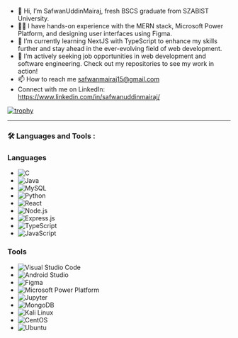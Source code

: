 - 👋 Hi, I’m SafwanUddinMairaj, fresh BSCS graduate from SZABIST University.
- 🧑‍💻 I have hands-on experience with the MERN stack, Microsoft Power Platform, and designing user interfaces using Figma.
- 🌱 I’m currently learning NextJS with TypeScript to enhance my skills further and stay ahead in the ever-evolving field of web development.
- 🔭 I’m actively seeking job opportunities in web development and software engineering. Check out my repositories to see my work in action!
- 📫 How to reach me safwanmairaj15@gmail.com 
- Connect with me on LinkedIn:
https://www.linkedin.com/in/safwanuddinmairaj/

[![trophy](https://github-profile-trophy.vercel.app/?username=SafwanUddinMairaj&theme=onedark)](https://github.com/ryo-ma/github-profile-trophy)

---

### :hammer_and_wrench: Languages and Tools :

### Languages
- ![C](https://img.shields.io/badge/-C-A8B9CC?style=flat-square&logo=c&logoColor=white)
- ![Java](https://img.shields.io/badge/-Java-007396?style=flat-square&logo=java&logoColor=white)
- ![MySQL](https://img.shields.io/badge/-MySQL-4479A1?style=flat-square&logo=mysql&logoColor=white)
- ![Python](https://img.shields.io/badge/-Python-3776AB?style=flat-square&logo=python&logoColor=white)
- ![React](https://img.shields.io/badge/-React-61DAFB?style=flat-square&logo=react&logoColor=white)
- ![Node.js](https://img.shields.io/badge/-Node.js-339933?style=flat-square&logo=node.js&logoColor=white)
- ![Express.js](https://img.shields.io/badge/-Express.js-000000?style=flat-square&logo=express&logoColor=white)
- ![TypeScript](https://img.shields.io/badge/-TypeScript-007ACC?style=flat-square&logo=typescript&logoColor=white)
- ![JavaScript](https://img.shields.io/badge/-JavaScript-F7DF1E?style=flat-square&logo=javascript&logoColor=black)

### Tools
- ![Visual Studio Code](https://img.shields.io/badge/-VS%20Code-007ACC?style=flat-square&logo=visual-studio-code&logoColor=white)
- ![Android Studio](https://img.shields.io/badge/-Android%20Studio-3DDC84?style=flat-square&logo=android-studio&logoColor=white)
- ![Figma](https://img.shields.io/badge/-Figma-F24E1E?style=flat-square&logo=figma&logoColor=white)
- ![Microsoft Power Platform](https://img.shields.io/badge/-Microsoft%20Power%20Platform-742774?style=flat-square&logo=microsoft-power-automate&logoColor=white)
- ![Jupyter](https://img.shields.io/badge/-Jupyter-F37626?style=flat-square&logo=jupyter&logoColor=white)
- ![MongoDB](https://img.shields.io/badge/-MongoDB-47A248?style=flat-square&logo=mongodb&logoColor=white)
- ![Kali Linux](https://img.shields.io/badge/-Kali%20Linux-557C94?style=flat-square&logo=kalilinux&logoColor=white)
- ![CentOS](https://img.shields.io/badge/-CentOS-262577?style=flat-square&logo=centos&logoColor=white)
- ![Ubuntu](https://img.shields.io/badge/-Ubuntu-E95420?style=flat-square&logo=ubuntu&logoColor=white)

<!---
SafwanUddinMairaj/SafwanUddinMairaj is a ✨ special ✨ repository because its `README.md` (this file) appears on your GitHub profile.
You can click the Preview link to take a look at your changes.
--->
